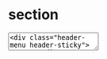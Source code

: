 # section



<textarea>
<div class="header-menu header-sticky">
        <div class="custom-container">
            <div class="row align-items-center">
                <div class="col-xxl-2 col-xl-2 col-lg-2 col-8">
                    <div class="header-logo ">
                        <a href="index.html"><img src="assets/img/logo/logo.png" class="img-fluid" alt="img"></a>
                    </div>
                </div>
                <div class="col-xxl-6 col-xl-6 col-lg-6 col-4">
                    <!-- main menu -->
                    <div class="main-menu main-menu-3 d-none d-lg-block" id="white-menu">
                        <nav id="mobile-menu">
                           <ul>
                            <li class="has-dropdown">
                                <a href="index.html">Home <i class="far fa-plus"></i> </a>
                                <ul class="submenu">
                                    <li><a href="index.html">Home 01</a></li>
   </div>
                        <div class="menu__cart d-none d-xxl-block">
                            <a href="contact.html"><i class="flaticon-shopping-cart"></i>Cart List</a>
                        </div>
                        <div class="menu-btn">
                            <a href="contact.html" class="theme-btn">Get Quote</a>
                        <div class="menu__cart d-none d-xxl-block">
                            <a href="contact.html"><i class="flaticon-shopping-cart"></i>Cart List</a>
                        </div>
                        <div class="menu-btn">
                            <a href="contact.html" class="theme-btn">Get Quote</a>
                        </div>
                    </div>
                </div>
            </div>
        </div>
    </div>
</textarea>

